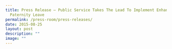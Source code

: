 ```yaml
---
title: Press Release – Public Service Takes The Lead To Implement Enhanced
  Paternity Leave
permalink: /press-room/press-releases/
date: 2015-08-25
layout: post
description: ""
image: ""
---
```

